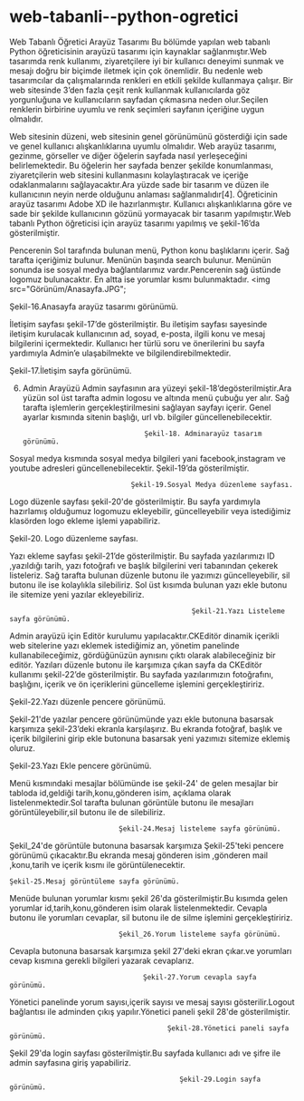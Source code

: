# web-tabanli--python-ogretici
Web Tabanlı Öğretici Arayüz Tasarımı
Bu bölümde yapılan web tabanlı Python öğreticisinin arayüzü tasarımı için kaynaklar sağlanmıştır.Web tasarımda renk kullanımı, ziyaretçilere iyi bir kullanıcı deneyimi sunmak ve mesajı doğru bir biçimde iletmek için çok önemlidir. Bu nedenle web tasarımcılar da çalışmalarında renkleri en etkili şekilde kullanmaya çalışır. Bir web sitesinde 3’den fazla çeşit renk kullanmak kullanıcılarda göz yorgunluğuna ve kullanıcıların sayfadan çıkmasına neden olur.Seçilen renklerin birbirine uyumlu ve renk seçimleri sayfanın içeriğine uygun olmalıdır.

Web sitesinin düzeni, web sitesinin genel görünümünü gösterdiği için sade ve genel kullanıcı alışkanlıklarına uyumlu olmalıdır. Web arayüz tasarımı, gezinme, görseller ve diğer öğelerin sayfada nasıl yerleşeceğini belirlemektedir. Bu öğelerin her sayfada benzer şekilde konumlanması, ziyaretçilerin web sitesini kullanmasını kolaylaştıracak ve içeriğe odaklanmalarını sağlayacaktır.Ara yüzde sade bir tasarım ve düzen ile kullanıcının neyin nerde olduğunu anlaması sağlanmalıdır[4].
Öğreticinin arayüz tasarımı Adobe XD ile hazırlanmıştır. Kullanıcı alışkanlıklarına göre ve sade bir şekilde kullanıcının gözünü yormayacak bir tasarım yapılmıştır.Web tabanlı Python öğreticisi için arayüz tasarımı yapılmış ve şekil-16’da gösterilmiştir.

Pencerenin Sol tarafında bulunan menü, Python konu başlıklarını içerir. Sağ tarafta içeriğimiz bulunur. Menünün başında search bulunur. Menünün sonunda ise sosyal medya bağlantılarımız vardır.Pencerenin sağ üstünde logomuz bulunacaktır. En altta ise yorumlar kısmı bulunmaktadır.
<img src="Görünüm/Anasayfa.JPG"; 

Şekil-16.Anasayfa arayüz tasarımı görünümü.

İletişim sayfası şekil-17’de gösterilmiştir. Bu iletişim sayfası sayesinde iletişim kurulacak kullanıcının ad, soyad, e-posta, ilgili konu ve mesaj bilgilerini içermektedir. Kullanıcı her türlü soru ve önerilerini bu sayfa yardımıyla Admin’e ulaşabilmekte ve bilgilendirebilmektedir.

 

Şekil-17.İletişim sayfa görünümü.

6. Admin Arayüzü
Admin sayfasının ara yüzeyi şekil-18’degösterilmiştir.Ara yüzün sol üst tarafta admin logosu ve altında menü çubuğu yer alır. Sağ tarafta işlemlerin gerçekleştirilmesini sağlayan sayfayı içerir. Genel ayarlar kısmında sitenin başlığı, url vb. bilgiler güncellenebilecektir. 

 
                                     Şekil-18. Adminarayüz tasarım görünümü.
Sosyal medya kısmında sosyal medya bilgileri yani facebook,instagram ve youtube adresleri  güncellenebilecektir. Şekil-19’da gösterilmiştir.

 
                                  Şekil-19.Sosyal Medya düzenleme sayfası.

Logo düzenle sayfası şekil-20'de gösterilmiştir. Bu sayfa yardımıyla hazırlamış olduğumuz logomuzu ekleyebilir, güncelleyebilir veya istediğimiz klasörden logo ekleme işlemi yapabiliriz.

 
Şekil-20. Logo düzenleme sayfası.

Yazı ekleme sayfası şekil-21’de gösterilmiştir. Bu sayfada yazılarımızı ID ,yazıldığı tarih, yazı fotoğrafı ve başlık bilgilerini veri tabanından çekerek listeleriz. Sağ tarafta bulunan düzenle butonu ile yazımızı güncelleyebilir, sil butonu ile ise kolaylıkla silebiliriz. Sol üst kısımda bulunan yazı ekle butonu ile sitemize yeni yazılar ekleyebiliriz.

 
                                                 Şekil-21.Yazı Listeleme sayfa görünümü.

Admin arayüzü için Editör kurulumu yapılacaktır.CKEditör dinamik içerikli web sitelerine yazı eklemek istediğimiz an, yönetim panelinde kullanabileceğimiz, gördüğünüzün aynısını çıktı olarak alabileceğiniz bir editör. Yazıları düzenle butonu ile karşımıza çıkan sayfa da CKEditör kullanımı şekil-22’de gösterilmiştir. Bu sayfada yazılarımızın fotoğrafını, başlığını, içerik ve ön içeriklerini güncelleme işlemini gerçekleştiririz.

 

Şekil-22.Yazı düzenle pencere görünümü.


Şekil-21'de yazılar pencere görünümünde yazı ekle butonuna basarsak karşımıza şekil-23’deki ekranla karşılaşırız. Bu ekranda fotoğraf, başlık ve içerik bilgilerini girip ekle butonuna basarsak yeni yazımızı sitemize eklemiş oluruz.



 

Şekil-23.Yazı Ekle pencere görünümü.


Menü kısmındaki mesajlar bölümünde ise şekil-24' de gelen mesajlar bir tabloda id,geldiği tarih,konu,gönderen isim, açıklama olarak listelenmektedir.Sol tarafta bulunan görüntüle butonu ile mesajları görüntüleyebilir,sil butonu ile de silebiliriz.

 

                               Şekil-24.Mesaj listeleme sayfa görünümü.


Şekil_24'de görüntüle butonuna basarsak karşımıza Şekil-25'teki pencere görünümü çıkacaktır.Bu ekranda mesaj gönderen isim ,gönderen mail ,konu,tarih ve içerik kısmı ile görüntülenecektir.


 

	Şekil-25.Mesaj görüntüleme sayfa görünümü.

Menüde bulunan yorumlar kısmı şekil 26'da gösterilmiştir.Bu kısımda gelen yorumlar id,tarih,konu,gönderen isim olarak listelenmektedir. Cevapla butonu ile yorumları cevaplar, sil butonu ile de silme işlemini gerçekleştiririz.

 
                               Şekil_26.Yorum listeleme sayfa görünümü.

Cevapla butonuna basarsak karşımıza şekil 27'deki ekran çıkar.ve yorumları cevap kısmına gerekli bilgileri yazarak cevaplarız.

 
                                     Şekil-27.Yorum cevapla sayfa görünümü.

Yönetici panelinde yorum sayısı,içerik sayısı ve mesaj sayısı gösterilir.Logout bağlantısı ile adminden çıkış yapılır.Yönetici paneli şekil 28'de gösterilmiştir.

 

                                           Şekil-28.Yönetici paneli sayfa görünümü.


Şekil 29'da login sayfası gösterilmiştir.Bu sayfada kullanıcı adı ve şifre ile admin sayfasına giriş yapabiliriz.


 
                                              Şekil-29.Login sayfa görünümü.



